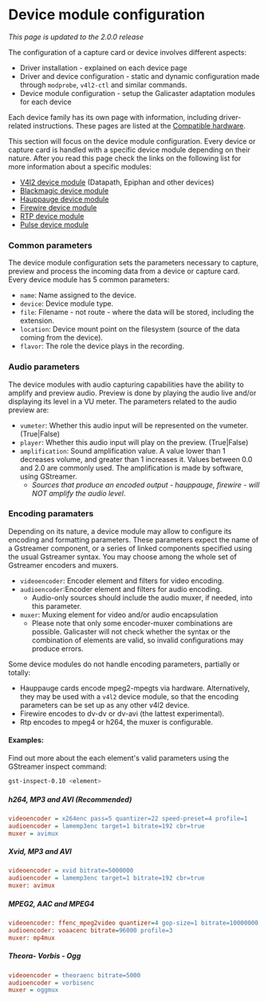 Device module configuration
===========================

*This page is updated to the 2.0.0 release*

The configuration of a capture card or device involves different aspects:

* Driver installation - explained on each device page
* Driver and device configuration - static and dynamic configuration made through `modprobe`, `v4l2-ctl` and similar commands.
* Device module configuration - setup the Galicaster adaptation modules for each device

Each device family has its own page with information, including driver-related instructions. These pages are listed at the [Compatible hardware](../HardwareRecommendations/CompatibleHardware.md).

This section will focus on the device module configuration. Every device or capture card is handled with a specific device module depending on their nature. After you read this page check the links on the following list for more information about a specific modules:

* [V4l2 device module](DeviceModules/V4L2.md) (Datapath, Epiphan and other devices)
* [Blackmagic device module](DeviceModules/Blackmagic.md)
* [Hauppauge device module](DeviceModules/Hauppauge.md)
* [Firewire device module](DeviceModules/Firewire.md)
* [RTP device module](DeviceModules/RTP.md)
* [Pulse device module](DeviceModules/Pulse.md)

### Common parameters
The device module configuration sets the parameters necessary to capture, preview and process the incoming data from a device or capture card. Every device module has 5 common parameters:

* `name`: Name assigned to the device.
* `device`: Device module type.
* `file`: Filename - not route - where the data will be stored, including the extension.
* `location`: Device mount point on the filesystem (source of the data coming from the device).
* `flavor`: The role the device plays in the recording.

### Audio parameters
The device modules with audio capturing capabilities have the ability to amplify and preview audio. Preview is done by playing the audio live and/or displaying its level in a VU meter. The parameters related to the audio preview are:

* `vumeter`: Whether this audio input will be represented on the vumeter. (True|False)
* `player`: Whether this audio input will play on the preview. (True|False)
* `amplification`: Sound amplification value. A value lower than 1 decreases volume, and greater than 1 increases it. Values between 0.0 and 2.0 are commonly used. The amplification is made by software, using GStreamer.
  * *Sources that produce an encoded output - hauppauge, firewire - will NOT amplify the audio level*.

### Encoding paramaters
Depending on its nature, a device module may allow to configure its encoding and formatting parameters. These parameters expect the name of a Gstreamer component, or a series of linked components specified using the usual Gstreamer syntax. You may choose among the whole set of Gstreamer encoders and muxers.

* `videoencoder`: Encoder element and filters for video encoding.
* `audioencoder`:Encoder element and filters for audio encoding.
  * Audio-only sources should include the audio muxer, if needed, into this parameter.
* `muxer`: Muxing element for video and/or audio encapsulation
  * Please note that only some encoder-muxer combinations are possible. Galicaster will not check whether the syntax or the combination of elements are valid, so invalid configurations may produce errors.

Some device modules do not handle encoding parameters, partially or totally:

* Hauppauge cards encode mpeg2-mpegts via hardware. Alternatively, they may be used with a `v4l2` device module, so that the encoding parameters can be set up as any other v4l2 device.
* Firewire encodes to dv-dv or dv-avi (the lattest experimental).
* Rtp encodes to mpeg4 or h264, the muxer is configurable.

#### Examples:
Find out more about the each element's valid parameters using the GStreamer inspect command:

```bash
gst-inspect-0.10 <element>
```

##### h264, MP3 and AVI (Recommended)
```ini
videoencoder = x264enc pass=5 quantizer=22 speed-preset=4 profile=1
audioencoder = lamemp3enc target=1 bitrate=192 cbr=true
muxer = avimux
```

##### Xvid, MP3 and AVI
```ini
videoencoder = xvid bitrate=5000000
audioencoder = lamemp3enc target=1 bitrate=192 cbr=true
muxer: avimux
```

##### MPEG2, AAC and MPEG4
```ini
videoencoder: ffenc_mpeg2video quantizer=4 gop-size=1 bitrate=10000000
audioencoder: voaacenc bitrate=96000 profile=3
muxer: mp4mux
```

##### Theora- Vorbis - Ogg
```ini
videoencoder = theoraenc bitrate=5000
audioencoder = vorbisenc
muxer = oggmux
```
